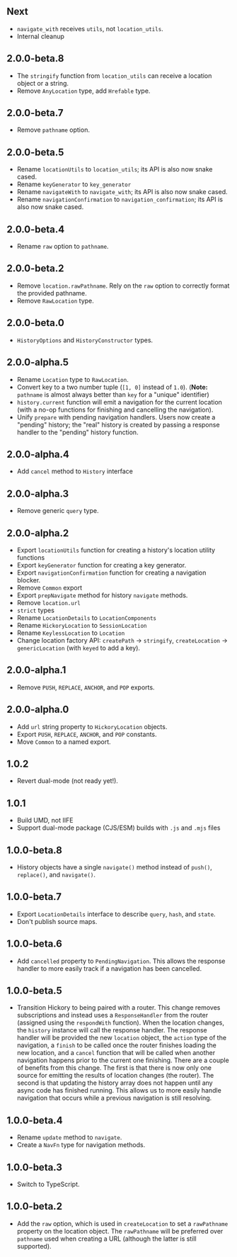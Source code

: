 ## Next

- `navigate_with` receives `utils`, not `location_utils`.
- Internal cleanup

## 2.0.0-beta.8

- The `stringify` function from `location_utils` can receive a location object or a string.
- Remove `AnyLocation` type, add `Hrefable` type.

## 2.0.0-beta.7

- Remove `pathname` option.

## 2.0.0-beta.5

- Rename `locationUtils` to `location_utils`; its API is also now snake cased.
- Rename `keyGenerator` to `key_generator`
- Rename `navigateWith` to `navigate_with`; its API is also now snake cased.
- Rename `navigationConfirmation` to `navigation_confirmation`; its API is also now snake cased.

## 2.0.0-beta.4

- Rename `raw` option to `pathname`.

## 2.0.0-beta.2

- Remove `location.rawPathname`. Rely on the `raw` option to correctly format the provided pathname.
- Remove `RawLocation` type.

## 2.0.0-beta.0

- `HistoryOptions` and `HistoryConstructor` types.

## 2.0.0-alpha.5

- Rename `Location` type to `RawLocation`.
- Convert key to a two number tuple (`[1, 0]` instead of `1.0`). (**Note:** `pathname` is almost always better than `key` for a "unique" identifier)
- `history.current` function will emit a navigation for the current location (with a no-op functions for finishing and cancelling the navigation).
- Unify `prepare` with pending navigation handlers. Users now create a "pending" history; the "real" history is created by passing a response handler to the "pending" history function.

## 2.0.0-alpha.4

- Add `cancel` method to `History` interface

## 2.0.0-alpha.3

- Remove generic `query` type.

## 2.0.0-alpha.2

- Export `locationUtils` function for creating a history's location utility functions
- Export `keyGenerator` function for creating a key generator.
- Export `navigationConfirmation` function for creating a navigation blocker.
- Remove `Common` export
- Export `prepNavigate` method for history `navigate` methods.
- Remove `location.url`
- `strict` types
- Rename `LocationDetails` to `LocationComponents`
- Rename `HickoryLocation` to `SessionLocation`
- Rename `KeylessLocation` to `Location`
- Change location factory API: `createPath` -> `stringify`, `createLocation` -> `genericLocation` (with `keyed` to add a key).

## 2.0.0-alpha.1

- Remove `PUSH`, `REPLACE`, `ANCHOR`, and `POP` exports.

## 2.0.0-alpha.0

- Add `url` string property to `HickoryLocation` objects.
- Export `PUSH`, `REPLACE`, `ANCHOR`, and `POP` constants.
- Move `Common` to a named export.

## 1.0.2

- Revert dual-mode (not ready yet!).

## 1.0.1

- Build UMD, not IIFE
- Support dual-mode package (CJS/ESM) builds with `.js` and `.mjs` files

## 1.0.0-beta.8

- History objects have a single `navigate()` method instead of `push()`, `replace()`, and `navigate()`.

## 1.0.0-beta.7

- Export `LocationDetails` interface to describe `query`, `hash`, and `state`.
- Don't publish source maps.

## 1.0.0-beta.6

- Add `cancelled` property to `PendingNavigation`. This allows the response handler to more easily track if a navigation has been cancelled.

## 1.0.0-beta.5

- Transition Hickory to being paired with a router. This change removes subscriptions and instead uses a `ResponseHandler` from the router (assigned using the `respondWith` function). When the location changes, the `history` instance will call the response handler. The response handler will be provided the new `location` object, the `action` type of the navigation, a `finish` to be called once the router finishes loading the new location, and a `cancel` function that will be called when another navigation happens prior to the current one finishing. There are a couple of benefits from this change. The first is that there is now only one source for emitting the results of location changes (the router). The second is that updating the history array does not happen until any async code has finished running. This allows us to more easily handle navigation that occurs while a previous navigation is still resolving.

## 1.0.0-beta.4

- Rename `update` method to `navigate`.
- Create a `NavFn` type for navigation methods.

## 1.0.0-beta.3

- Switch to TypeScript.

## 1.0.0-beta.2

- Add the `raw` option, which is used in `createLocation` to set a `rawPathname` property on the location object. The `rawPathname` will be preferred over `pathname` used when creating a URL (although the latter is still supported).
